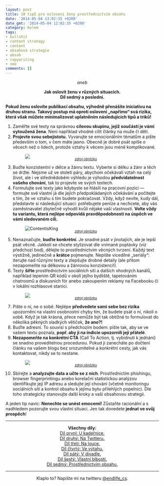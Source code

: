 ```yaml
---
layout: post
title: 10 tipů pro oslovení ženy prostřednictvím obsahu
date: '2014-05-04 13:02:35 +0200'
date_gmt: '2014-05-04 12:02:35 +0200'
category: kolem
tags:
- bullshit
- content strategy
- content
- obsahová strategie
- obsah
- copywriting
- seo
comments: []
---
```

<p style="text-align: center; font-style: italic">aneb</p>
<h4 style="text-align: center; margin: 1em 0">Jak oslovit ženu v různých situacích.<br>Díl sedmý a poslední.</h4>
<p><strong>Pokud ženu oslovíte publikací obsahu, výhodně přenášíte iniciativu na druhou stranu. Takový postup má oproti oslovení „napřímo“ svá <strong>rizika</strong>, která však můžete <strong>minimalizovat</strong> uplatněním následujících <strong>tipů a triků</strong>!</strong></p>
<ol>
<li>Zaměřte své texty na správnou <strong>cílovou skupinu, jejíž součástí je vámi vytoužená žena</strong>. Není například vhodné cílit články na muže či děti.</li>
<li><strong>Projevte svou sebejistotu.</strong> Vyvarujte se emocionálním tématům a pište především o tom, v čem máte jasno. Obecně je dobré psát spíše o věcech než o lidech, protože vztahy k věcem jsou méně komplikované.</li>
<figure><img src="%base_url%/assets/wp-uploads/2014/05/copywriting-2.jpg"></figure>
<p style="text-align: center; font-style: italic; margin-top: -20px; font-size: 80%"><a href="http://www.copyshoppy.com/en/images/public_profile/copywriting%20(2).jpg">zdroj obrázku</a></p>
<li>Buďte konzistentní v délce a žánru textu. Vyberte si délku a žánr a těch se držte. Nejsme už ve století páry, abychom očekávali vztah na celý život, ale i ve střednědobém výhledu je výhodou <strong>předvídatelnost vašeho chování</strong>, tak to projevte ve svých textech.</li>
<li>Formulujte své texty jako kdybyste se hlásili na pracovní pozici — formujte své vlastní já dle jejích předpokládaných očekávání a počítejte s tím, že ve vztahu s tím budete pokračovat. Vždy, když nevíte, kudy dál, představte si následující situaci: potřebujete peníze a nechcete, aby vás zaměstnavatel zbytečně vyhodil kvůli nějaké vaší vlastnosti. <strong>Volte vždy tu variantu, která nejlépe odpovídá pravděpodobnosti na úspěch ve vámi sledovaném cíli.</strong></li>
<figure><img src="%base_url%/assets/wp-uploads/2014/05/ContentisKing.png" alt="ContentisKing"></figure>
<p style="text-align: center; font-style: italic; margin-top: -20px; font-size: 80%"><a href="http://cdn2.business2community.com/wp-content/uploads/2014/02/ContentisKing.png">zdroj obrázku</a></p>
<li>Nenaznačujte, <strong>buďte konkrétní</strong>. Je snadné psát v jinotajích, ale je lepší psát věcně. Jakkoli se chcete stylizovat dle vnímané poptávky (viz předchozí bod), dělejte to prostřednictvím věcných tvrzení. Každý text výstižně, jedinečně a <strong>krátce</strong> pojmenujte. Nepište vícedílné „seriály“: iterujte nad různými texty a zlepšujte drobné detaily (ale přitom nezapomeňte na délkovou a žánrovou konzistenci!).</li>
<li>Texty <strong>šiřte</strong> prostřednictvím sociálních sítí a dalších vhodných kanálů, například lepením QR kódů v okolí jejího bydliště, tapetováním chatroomů a diskusních fór anebo zakoupením reklamy na Facebooku či v lokální rozhlasové stanici.</li>
<figure><img src="%base_url%/assets/wp-uploads/2014/05/ContentStrategy.jpg"></figure>
<p style="text-align: center; font-style: italic; margin-top: -20px; font-size: 80%"><a href="http://tech.co/wp-content/uploads/2013/03/ContentStrategy.jpg">zdroj obrázku</a></p>
<li>Pište o ní, ne o sobě. Nejlépe <strong>předvedete sami sebe bez rizika</strong> upozornění na vlastní osobnostní chyby tím, že budete psát o ní, nikoli o sobě. Když je tak krásná, přece nemůže být tak obtížné to formulovat do několika pěkných sladkých větiček, <strong>že ano?!</strong></li>
<li>Buďte adresní. To souvisí s předchozím bodem: pište tak, aby se ve vašem textu poznala, <strong>popř. aby ji na indicie upozornili její přátelé</strong>.</li>
<li><strong>Nezapomeňte na konkrétní CTA</strong> (Call To Action, tj. vybídnutí k jednání) se snadno proveditelnou procedurou. Pokud ji zanecháte po dočtení článku na vašem blogu bez srozumitelné a konkrétní cesty, jak vás kontaktovat, nikdy se to nestane.</li>
<figure><img src="%base_url%/assets/wp-uploads/2014/05/5-Things-You-Need-to-Know-about-Content-Strategy-Chart-1-388x392.jpg"></figure>
<p style="text-align: center; font-style: italic; margin-top: -20px; font-size: 80%"><a href="http://cdn.business2community.com/wp-content/uploads/2011/04/5-Things-You-Need-to-Know-about-Content-Strategy-Chart-1-388x392.jpg">zdroj obrázku</a></p>
<li>Sbírejte a <strong>analyzujte data a učte se z nich</strong>. Prostřednictím phishingu, browser fingerprintingu anebo korelační statistickou analýzou identifikujte její IP adresu a sledujte její chování (včetně monitoringu sociálních sítí a kontrol obsahu k jejímu bytu přilehlých popelnic). Dle toho strategicky stanovujte další kroky a vaši obsahovou strategii.</li>
</ol>
<p>A jeden tip navíc: <strong>Nenechte se unést emocemi!</strong> Zůstaňte racionální a s nadhledem pozorujte svou vlastní situaci. Jen tak dovedete <strong>jednat ve svůj prospěch</strong>!</p>
<hr>
<p style="text-align: center"><strong>Všechny díly:</strong><br><a href="http://podnebi.jan-martinek.com/jak-oslovit-zenu-v-ruznych-situacich-pripadove-studie-dil-prvni-u-kadernice/">Díl první: U kadeřnice.</a><br><a href="http://podnebi.jan-martinek.com/jak-oslovit-zenu-v-ruznych-situacich-pripadove-studie-dil-druhy-na-twitteru/">Díl druhý: Na Twitteru.</a><br><a href="http://podnebi.jan-martinek.com/jak-oslovit-zenu-v-ruznych-situacich-pripadove-studie-dil-treti-na-louce">Díl třetí: Na louce.</a><br><a href="http://podnebi.jan-martinek.com/jak-oslovit-zenu-v-ruznych-situacich-pripadove-studie-dil-ctvrty-ve-vytahu/">Díl čtvrtý: Ve výtahu.</a><br><a href="http://podnebi.jan-martinek.com/jak-oslovit-zenu-v-ruznych-situacich-pripadove-studie-dil-paty-v-divadle/">Díl pátý: V divadle.</a><br><a href="http://podnebi.jan-martinek.com/jak-oslovit-zenu-v-ruznych-situacich-pripadove-studie-dil-sesty-vlastni-blbosti/">Díl šestý: Vlastní blbostí.</a><br />
<a href="http://podnebi.jan-martinek.com/10-tipu-pro-osloveni-zeny-prostrednictvim-obsahu/">Díl sedmý: Prostřednictvím obsahu.</a></p>
<hr>
<p style="text-align: center"> Klaplo to? Napište mi na twitteru <a href="http://twitter.com/endlife_cs">@endlife_cs</a>.</p>
